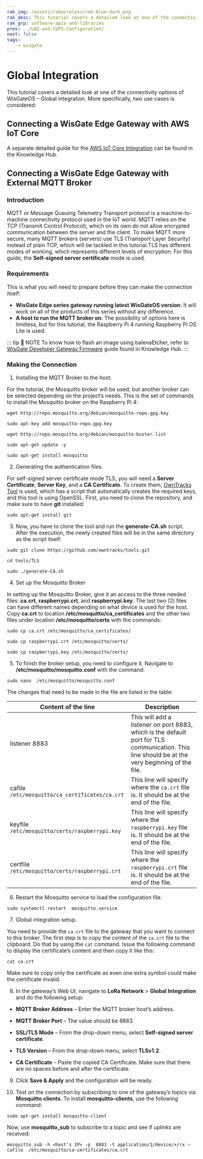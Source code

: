 ```yaml
---
rak_img: /assets/rakwireless/rak-blue-dark.png
rak_desc: This tutorial covers a detailed look at one of the connectivity options of WisGateOS – Global integration.
rak_grp: software-apis-and-libraries
prev: ../LNS-and-CUPS-Configuration/
next: false
tags:
    - wisgate
---
```


# Global Integration

This tutorial covers a detailed look at one of the connectivity options of WisGateOS – Global integration. More specifically, two use cases is considered:

## Connecting a WisGate Edge Gateway with AWS IoT Core

A separate detailed guide for the [AWS IoT Core Integration](https://docs.rakwireless.com/Knowledge-Hub/Learn/AWS-IoT-Core-Integration/) can be found in the Knowledge Hub. 

## Connecting a WisGate Edge Gateway with External MQTT Broker

### Introduction

MQTT or Message Queuing Telemetry Transport protocol is a machine-to-machine connectivity protocol used in the IoT world. MQTT relies on the TCP (Transmit Control Protocol), which on its own do not allow encrypted communication between the server and the client. To make MQTT more secure, many MQTT brokers (servers) use TLS (Transport Layer Security) instead of plain TCP, which will be tackled in this tutorial.TLS has different modes of working, which represents different levels of encryption. For this guide, the **Self-signed server certificate** mode is used.

### Requirements
This is what you will need to prepare before they can make the connection itself: 
  - **WisGate Edge series gateway running latest WisGateOS version**: It will work on all of the products of this series without any difference.
  - **A host to run the MQTT broker on**: The possibility of options here is limitless, but for this tutorial, the Raspberry Pi 4 running Raspberry Pi OS Lite is used. 

::: tip 📝 NOTE
To know how to flash an image using balenaEtcher, refer to [WisGate Developer Gateway Firmware](https://docs.rakwireless.com/Knowledge-Hub/Learn/WisGate-Developer-Gateway-Firmware-Burning/) guide found in Knowledge Hub.
:::

### Making the Connection

1. Installing the MQTT Broker to the host.

For the tutorial, the Mosquitto broker will be used, but another broker can be selected depending on the project’s needs. This is the set of commands to install the Mosquitto broker on the Raspberry Pi 4:

```
wget http://repo.mosquitto.org/debian/mosquitto-repo.gpg.key
```

```
sudo apt-key add mosquitto-repo.gpg.key
```

```
wget http://repo.mosquitto.org/debian/mosquitto-buster.list
```

```
sudo apt-get update -y
```

```
sudo apt-get install mosquitto
```


<rk-img
  src="/assets/images/software-apis-and-library/wisgateos/subdocument8/36.1.mosquitto-broker.png"
  width="100%"
  caption="Installing Mosquitto Broker"
/>

2. Generating the authentication files.

For self-signed server certificate mode TLS, you will need a **Server Certificate**, **Server Key**, and a **CA Certificate**. To create them, [OwnTracks Tool](https://github.com/owntracks/tools) is used, which has a script that automatically creates the required keys, and this tool is using OpenSSL. First, you need to clone the repository, and make sure to have **git** installed:

```
sudo apt-get install git
```

<rk-img
  src="/assets/images/software-apis-and-library/wisgateos/subdocument8/36.2.installing-git.png"
  width="100%"
  caption="Installing git"
/>


3. Now, you have to clone the tool and run the **generate-CA.sh** script. After the execution, the newly created files will be in the same directory as the script itself:

```
sudo git clone https://github.com/owntracks/tools.git
```

```
cd tools/TLS
```

```
sudo ./generate-CA.sh
```


<rk-img
  src="/assets/images/software-apis-and-library/wisgateos/subdocument8/36.3.installing-git.png"
  width="100%"
  caption="Generating the Certificates"
/>


4. Set up the Mosquitto Broker

In setting up the Mosquitto Broker, give it an access to the three needed files: **ca.crt**, **raspberrypi.crt**, and **raspberrypi.key**. The last two (2) files can have different names depending on what device is used for the host. Copy **ca.crt** to location **/etc/mosquitto/ca_certificates** and the other two files under location **/etc/mosquitto/certs** with the commands:

```
sudo cp ca.crt /etc/mosquitto/ca_certificates/
```

```
sudo cp raspberrypi.crt /etc/mosquitto/certs/
```

```
sudo cp raspberrypi.key /etc/mosquitto/certs/
```

<rk-img
  src="/assets/images/software-apis-and-library/wisgateos/subdocument8/36.4.moving-certificates.png"
  width="100%"
  caption="Moving the Certificates"
/>


5. To finish the broker setup, you need to configure it. Navigate to **/etc/mosquitto/mosquitto.conf** with the command:


```
sudo nano  /etc/mosquitto/mosquitto.conf  
```

The changes that need to be made in the file are listed in the table: 

| Content of the line                             | Description                                                                                                                                    |
| ----------------------------------------------- | ---------------------------------------------------------------------------------------------------------------------------------------------- |
| listener 8883                                   | This will add a listener on port 8883, which is the default port for TLS communication. This line should be at the very beginning of the file. |
| cafile  `/etc/mosquitto/ca_certificates/ca.crt` | This line will specify where the `ca.crt` file is. It should be at the end of the file.                                                        |
| keyfile `/etc/mosquitto/certs/raspberrypi.key`  | This line will specify where the `raspberrypi.key` file is. It should be at the end of the file.                                               |
| certfile `/etc/mosquitto/certs/raspberrypi.crt` | This line will specify where the `raspberrypi.crt` file is. It should be at the end of the file.                                               |


<rk-img
  src="/assets/images/software-apis-and-library/wisgateos/subdocument8/36.5.mosquitto-configuration.png"
  width="100%"
  caption="Mosquitto Configuration"
/>


6. Restart the Mosquitto service to load the configuration file.

```
sudo systemctl restart  mosquitto.service
```

7. Global integration setup.

You need to provide the `ca.crt` file to the gateway that you want to connect to this broker. The first step is to copy the content of the `ca.crt` file to the clipboard. Do that by using the `cat` command. Issue the following command to display the certificate’s content and then copy it like this: 

```
cat ca.crt
```

<rk-img
  src="/assets/images/software-apis-and-library/wisgateos/subdocument8/36.6.copy-the-certificate.png"
  width="100%"
  caption="Mosquitto Configuration"
/>


Make sure to copy only the certificate as even one extra symbol could make the certificate invalid.


8. In the gateway’s Web UI, navigate to **LoRa Network** > **Global Integration** and do the following setup:

- **MQTT Broker Address** – Enter the MQTT broker host’s address.

- **MQTT Broker Port** – The value should be 8883.

- **SSL/TLS Mode** – From the drop-down menu, select **Self-signed server certificate**.

- **TLS Version** – From the drop-down menu, select **TLSv1.2**.

- **CA Certificate** – Paste the copied CA Certificate. Make sure that there are no spaces before and after the certificate.


<rk-img
  src="/assets/images/software-apis-and-library/wisgateos/subdocument8/36.7.global-integration.png"
  width="100%"
  caption="Global Integration setup"
/>


9. Click **Save & Apply** and the configuration will be ready.


10. Test on the connection by subscribing to one of the gateway’s topics via **Mosquitto clients**. To install **mosquitto-clients**, use the following command:

```
sudo apt-get install mosquitto-client
```

<rk-img
  src="/assets/images/software-apis-and-library/wisgateos/subdocument8/36.8.mosquitto-clients.png"
  width="100%"
  caption="Install Mosquitto Clients"
/>


 Now, use **mosquitto_sub** to subscribe to a topic and see if uplinks are received:

```
mosquitto_sub -h <host’s IP> -p  8883 -t application/1/device/+/rx –cafile  /etc/mosquitto/ca-certificates/ca.crt 
```

<rk-img
  src="/assets/images/software-apis-and-library/wisgateos/subdocument8/36.9.received-uplinks.png"
  width="100%"
  caption="Received Uplinks from the End-Device"
/>

